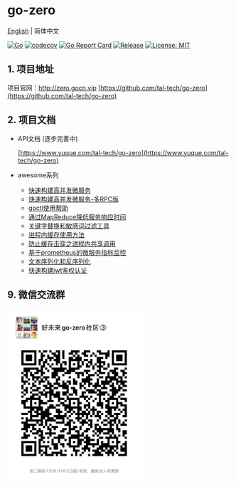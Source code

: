 # go-zero

[English](readme-en.md) | 简体中文

[![Go](https://github.com/tal-tech/go-zero/workflows/Go/badge.svg?branch=master)](https://github.com/tal-tech/go-zero/actions)
[![codecov](https://codecov.io/gh/tal-tech/go-zero/branch/master/graph/badge.svg)](https://codecov.io/gh/tal-tech/go-zero)
[![Go Report Card](https://goreportcard.com/badge/github.com/tal-tech/go-zero)](https://goreportcard.com/report/github.com/tal-tech/go-zero)
[![Release](https://img.shields.io/github/v/release/tal-tech/go-zero.svg?style=flat-square)](https://github.com/tal-tech/go-zero)
[![License: MIT](https://img.shields.io/badge/License-MIT-yellow.svg)](https://opensource.org/licenses/MIT)

## 1. 项目地址

项目官网：http://zero.gocn.vip
[https://github.com/tal-tech/go-zero](https://github.com/tal-tech/go-zero)

## 2. 项目文档

* API文档 (逐步完善中)

  [https://www.yuque.com/tal-tech/go-zero](https://www.yuque.com/tal-tech/go-zero)

* awesome系列
  * [快速构建高并发微服务](doc/shorturl.md)
  * [快速构建高并发微服务-多RPC版](docs/frame/bookstore.md)
  * [goctl使用帮助](doc/goctl.md)
  * [通过MapReduce降低服务响应时间](doc/mapreduce.md)
  * [关键字替换和敏感词过滤工具](doc/keywords.md)
  * [进程内缓存使用方法](doc/collection.md)
  * [防止缓存击穿之进程内共享调用](doc/sharedcalls.md)
  * [基于prometheus的微服务指标监控](doc/metric.md)
  * [文本序列化和反序列化](doc/mapping.md)
  * [快速构建jwt鉴权认证](doc/jwt.md)

## 9. 微信交流群

<img src="doc/images/wechat.jpg" alt="wechat" width="300" />
